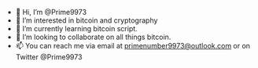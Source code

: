 - 👋 Hi, I’m @Prime9973
- 👀 I’m interested in bitcoin and cryptography
- 🌱 I’m currently learning bitcoin script. 
- 💞️ I’m looking to collaborate on all things bitcoin.
- 📫 You can reach me via email at primenumber9973@outlook.com or on Twitter @Prime9973

<!---
PrimeNumber9973/PrimeNumber9973 is a ✨ special ✨ repository because its `README.md` (this file) appears on your GitHub profile.
You can click the Preview link to take a look at your changes.
--->
